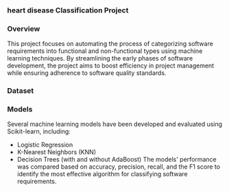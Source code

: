 ### heart disease Classification Project
### Overview
This project focuses on automating the process of categorizing software requirements into functional and non-functional types using machine learning techniques. By streamlining the early phases of software development, the project aims to boost efficiency in project management while ensuring adherence to software quality standards.
### Dataset

### Models
Several machine learning models have been developed and evaluated using Scikit-learn, including:

* Logistic Regression
* K-Nearest Neighbors (KNN)
* Decision Trees (with and without AdaBoost)
The models' performance was compared based on accuracy, precision, recall, and the F1 score to identify the most effective algorithm for classifying software requirements.
